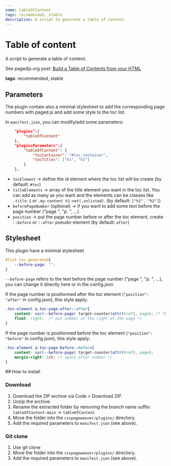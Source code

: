 ```yaml
---
name: tableOfContent
tags: recommended, stable
description: A script to generate a table of content. 
---
```


# Table of content

A script to generate a table of content. 

See pagedjs.org post: [Build a Table of Contents from your HTML](https://pagedjs.org/post/toc/)

**tags**: recommended, stable

## Parameters

The plugin contain also a minimal stylesheet to add the corresponding page numbers with paged.js and add some style to the toc list.

In `manifest.json`, you can modify/add some parameters:

```json
    "plugins":{
        "tableOfContent"
    },
    "pluginsParameters":{
        "tableOfContent": {
            "tocContainer": "#toc_container",
            "tocTitles": ["h1", "h2"]
        }
    },
 ```

- `tocElement` → define the id element where the toc list will be create (by default: `#toc`)
- `titleElements` → array of the title element you want in the toc list. You can add as many as you want and the elements can be classes like `.title-1` or `.my-content h1:not(.unlisted)`. (by default: `["h1", "h2"]`) 
- `beforePageNumber` (optional) → if you want to add some text before the page number ("page ", "p. ", ...) 
- `position`  → put the page number before or after the toc element, create `::before` or `::after` pseudo-element (by default: `after`)


## Stylesheet

This plugin have a minimal stylesheet 

```CSS
#list-toc-generated{
    --before-page: ""; 
}
```

`--before-page` refers to the text before the page number ("page ", "p. ", ...), you can change it directly here or in the config.json 


If the page number is positionned after the toc element (`"position": "after"` in config.json), this style apply: 

```CSS
.toc-element a.toc-page-after::after{
    content: var(--before-page) target-counter(attr(href), page); /* This line create the page number */
    float: right;  /* put number at the right of the page */
}
```

If the page number is positionned before the toc element (`"position": "before"` in config.json), this style apply: 

```CSS
.toc-element a.toc-page-before::before{
    content: var(--before-page) target-counter(attr(href), page);
    margin-right: 1ch; /* space after number */
}

```



## How to install

### Download 

1. Download the ZIP archive via Code > Download ZIP.
2. Unzip the archive.
3. Rename the extracted folder by removing the branch name suffix: `tableOfContent-main` → `tableOfContent`
4. Move the folder into the `csspageweaver/plugins/` directory.
5. Add the required parameters to `manifest.json` (see above).


### Git clone 

1. Use git clone 
2. Move the folder into the `csspageweaver/plugins/` directory.
3. Add the required parameters to `manifest.json` (see above).


